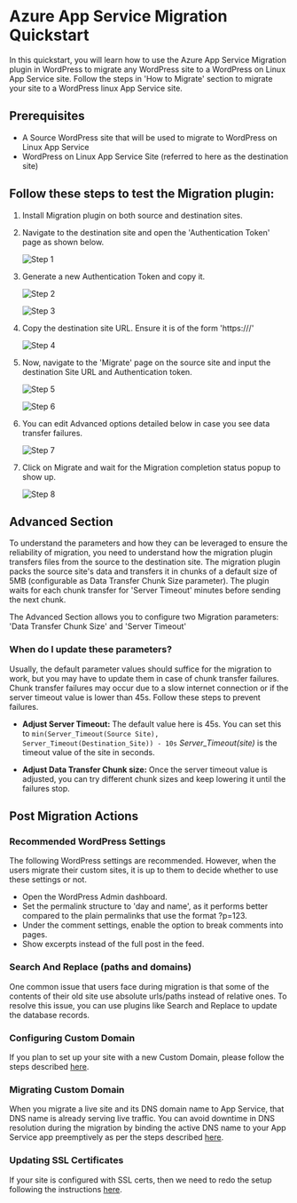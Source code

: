 # Azure App Service Migration Quickstart

In this quickstart, you will learn how to use the Azure App Service Migration plugin in WordPress to migrate any WordPress site to a WordPress on Linux App Service site. Follow the steps in 'How to Migrate' section to migrate your site to a WordPress linux App Service site.

## Prerequisites

- A Source WordPress site that will be used to migrate to WordPress on Linux App Service
- WordPress on Linux App Service Site (referred to here as the destination site)

## Follow these steps to test the Migration plugin:

1. Install Migration plugin on both source and destination sites.

2. Navigate to the destination site and open the 'Authentication Token' page as shown below.
   
   ![Step 1](./media/migration_v2_authToken.png)

3. Generate a new Authentication Token and copy it.

   ![Step 2](./media/generate_token.png)

   ![Step 3](./media/copy_token.png)

4. Copy the destination site URL. Ensure it is of the form 'https://<Destination Site Domain>/'

   ![Step 4](./media/url.png)

5. Now, navigate to the 'Migrate' page on the source site and input the destination Site URL and Authentication token.
   
   ![Step 5](./media/migration_v2_migrate.png)

   ![Step 6](./media/migration_v2_values.png)

6. You can edit Advanced options detailed below in case you see data transfer failures.

   ![Step 7](./media/migration_v2_advanced.png)

7. Click on Migrate and wait for the Migration completion status popup to show up.

   ![Step 8](./media/migration_v2_migrate_button.png)

## Advanced Section

To understand the parameters and how they can be leveraged to ensure the reliability of migration, you need to understand how the migration plugin transfers files from the source to the destination site. The migration plugin packs the source site's data and transfers it in chunks of a default size of 5MB (configurable as Data Transfer Chunk Size parameter). The plugin waits for each chunk transfer for 'Server Timeout' minutes before sending the next chunk.

The Advanced Section allows you to configure two Migration parameters: 'Data Transfer Chunk Size' and 'Server Timeout'

### When do I update these parameters?

Usually, the default parameter values should suffice for the migration to work, but you may have to update them in case of chunk transfer failures. Chunk transfer failures may occur due to a slow internet connection or if the server timeout value is lower than 45s. Follow these steps to prevent failures.

- **Adjust Server Timeout:** The default value here is 45s. You can set this to `min(Server_Timeout(Source Site), Server_Timeout(Destination_Site)) - 10s`
  *Server_Timeout(site)* is the timeout value of the site in seconds.

- **Adjust Data Transfer Chunk size:** Once the server timeout value is adjusted, you can try different chunk sizes and keep lowering it until the failures stop.

## Post Migration Actions

### Recommended WordPress Settings

The following WordPress settings are recommended. However, when the users migrate their custom sites, it is up to them to decide whether to use these settings or not.

- Open the WordPress Admin dashboard.
- Set the permalink structure to 'day and name', as it performs better compared to the plain permalinks that use the format ?p=123.
- Under the comment settings, enable the option to break comments into pages.
- Show excerpts instead of the full post in the feed.

### Search And Replace (paths and domains)

One common issue that users face during migration is that some of the contents of their old site use absolute urls/paths instead of relative ones. To resolve this issue, you can use plugins like Search and Replace to update the database records.

### Configuring Custom Domain

If you plan to set up your site with a new Custom Domain, please follow the steps described [here](https://docs.microsoft.com/en-us/azure/app-service/manage-custom-dns-migrate-domain).

### Migrating Custom Domain

When you migrate a live site and its DNS domain name to App Service, that DNS name is already serving live traffic. You can avoid downtime in DNS resolution during the migration by binding the active DNS name to your App Service app preemptively as per the steps described [here](https://docs.microsoft.com/en-us/azure/app-service/web-sites-custom-domain-name-migrate).

### Updating SSL Certificates

If your site is configured with SSL certs, then we need to redo the setup following the instructions [here](https://docs.microsoft.com/en-us/azure/app-service/configure-ssl-certificate).
